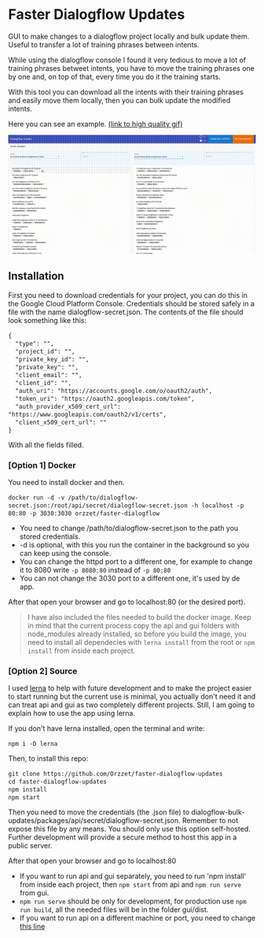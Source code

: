 # Faster Dialogflow Updates
GUI to make changes to a dialogflow project locally and bulk update them. Useful to transfer a lot of training phrases between intents.

While using the dialogflow console I found it very tedious to move a lot of training phrases betweet intents, you have to move the training phrases one by one and, on top of that, every time you do it the training starts.

With this tool you can download all the intents with their training phrases and easily move them locally, then you can bulk update the modified intents.

Here you can see an example. [(link to high quality gif)](https://raw.githubusercontent.com/Orzzet/Media/master/faster-dialogflow.gif)

![Example](https://raw.githubusercontent.com/Orzzet/Media/master/faster-dialogflow-800.gif)

## Installation

First you need to download credentials for your project, you can do this in the Google Cloud Platform Console. Credentials should be stored safely in a file with the name dialogflow-secret.json. The contents of the file should look something like this:

```
{
  "type": "",
  "project_id": "",
  "private_key_id": "",
  "private_key": "",
  "client_email": "",
  "client_id": "",
  "auth_uri": "https://accounts.google.com/o/oauth2/auth",
  "token_uri": "https://oauth2.googleapis.com/token",
  "auth_provider_x509_cert_url": "https://www.googleapis.com/oauth2/v1/certs",
  "client_x509_cert_url": ""
}
```
With all the fields filled.

### [Option 1] Docker

You need to install docker and then.

```
docker run -d -v /path/to/dialogflow-secret.json:/root/api/secret/dialogflow-secret.json -h localhost -p 80:80 -p 3030:3030 orzzet/faster-dialogflow
```
* You need to change /path/to/dialogflow-secret.json to the path you stored credentials.
* -d is optional, with this you run the container in the background so you can keep using the console.
* You can change the httpd port to a different one, for example to change it to 8080 write `-p 8080:80` instead of `-p 80:80`
* You can not change the 3030 port to a different one, it's used by de app.

After that open your browser and go to localhost:80 (or the desired port).

> I have also included the files needed to build the docker image. Keep in mind that the current process copy the api and gui folders with node_modules already installed, so before you build the image, you need to install all dependecies with `lerna install` from the root or `npm install` from inside each project.

### [Option 2] Source

I used [lerna](https://github.com/lerna/lerna) to help with future development and to make the project easier to start running but the current use is minimal, you actually don't need it and can treat api and gui as two completely different projects. Still, I am going to explain how to use the app using lerna.

If you don't have lerna installed, open the terminal and write:

```
npm i -D lerna
```

Then, to install this repo:

```
git clone https://github.com/Orzzet/faster-dialogflow-updates
cd faster-dialogflow-updates
npm install
npm start
```

Then you need to move the credentials (the .json file) to dialogflow-bulk-updates/packages/api/secret/dialogflow-secret.json. Remember to not expose this file by any means. You should only use this option self-hosted. Further development will provide a secure method to host this app in a public server.

After that open your browser and go to localhost:80

* If you want to run api and gui separately, you need to run 'npm install' from inside each project, then `npm start` from api and `npm run serve` from gui.
* `npm run serve` should be only for development, for production use `npm run build`, all the needed files will be in the folder gui/dist.
* If you want to run api on a different machine or port, you need to change [this line](https://github.com/Orzzet/faster-dialogflow-updates/blob/cc98edb2b922a5cb16843c7aa53f921c14d42bd2/packages/gui/src/main.js#L13)
